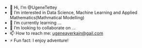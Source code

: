 - 👋 Hi, I’m @UgeneTettey
- 👀 I’m interested in Data Science, Machine Learning and Applied Mathematics(Mathmatical Modelling)
- 🌱 I’m currently learning ...
- 💞️ I’m looking to collaborate on ...
- 📫 How to reach me: ugeneayerkain@gail.com
- ⚡ Fun fact: I enjoy adventure!

<!---
UgeneTettey/UgeneTettey is a ✨ special ✨ repository because its `README.md` (this file) appears on your GitHub profile.
You can click the Preview link to take a look at your changes.
--->
